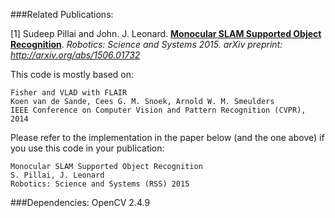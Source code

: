 ###Related Publications:

[1] Sudeep Pillai and
John. J. Leonard. **[Monocular SLAM Supported Object Recognition](http://people.csail.mit.edu/spillai/projects/vslam-object-recognition/)**. *Robotics:
Science and Systems 2015. arXiv preprint: http://arxiv.org/abs/1506.01732*

This code is mostly based on:

    Fisher and VLAD with FLAIR
    Koen van de Sande, Cees G. M. Snoek, Arnold W. M. Smeulders
    IEEE Conference on Computer Vision and Pattern Recognition (CVPR), 2014

Please refer to the implementation in the paper below (and the one above) if you use this code in your publication:

    Monocular SLAM Supported Object Recognition
    S. Pillai, J. Leonard
    Robotics: Science and Systems (RSS) 2015

###Dependencies:
OpenCV 2.4.9
